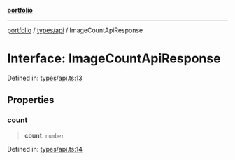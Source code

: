 [**portfolio**](../../../README.md)

***

[portfolio](../../../modules.md) / [types/api](../README.md) / ImageCountApiResponse

# Interface: ImageCountApiResponse

Defined in: [types/api.ts:13](https://github.com/tnorlund/Portfolio/blob/ad389aecd2ea6f60750f77acf82e717fe9812e81/portfolio/types/api.ts#L13)

## Properties

### count

> **count**: `number`

Defined in: [types/api.ts:14](https://github.com/tnorlund/Portfolio/blob/ad389aecd2ea6f60750f77acf82e717fe9812e81/portfolio/types/api.ts#L14)
